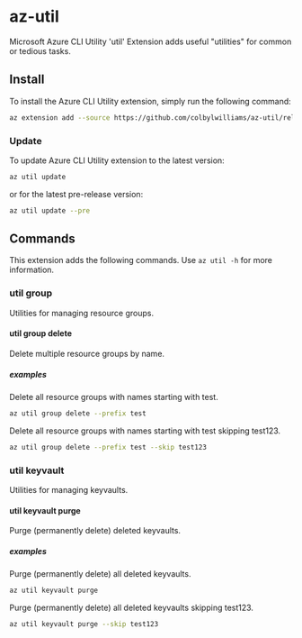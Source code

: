 # az-util

Microsoft Azure CLI Utility 'util' Extension adds useful "utilities" for common or tedious tasks.

## Install

To install the Azure CLI Utility extension, simply run the following command:

```sh
az extension add --source https://github.com/colbylwilliams/az-util/releases/download/v0.1.0/util-0.1.0-py2.py3-none-any.whl -y
```

### Update

To update Azure CLI Utility extension to the latest version:

```sh
az util update
```

or for the latest pre-release version:

```sh
az util update --pre
```

## Commands

This extension adds the following commands.  Use `az util -h` for more information.

### util group

Utilities for managing resource groups.

#### util group delete

Delete multiple resource groups by name.

##### examples

Delete all resource groups with names starting with test.

```sh
az util group delete --prefix test
```

Delete all resource groups with names starting with test skipping test123.

```sh
az util group delete --prefix test --skip test123
```

### util keyvault

Utilities for managing keyvaults.

#### util keyvault purge

Purge (permanently delete) deleted keyvaults.

##### examples

Purge (permanently delete) all deleted keyvaults.

```sh
az util keyvault purge
```

Purge (permanently delete) all deleted keyvaults skipping test123.

```sh
az util keyvault purge --skip test123
```
